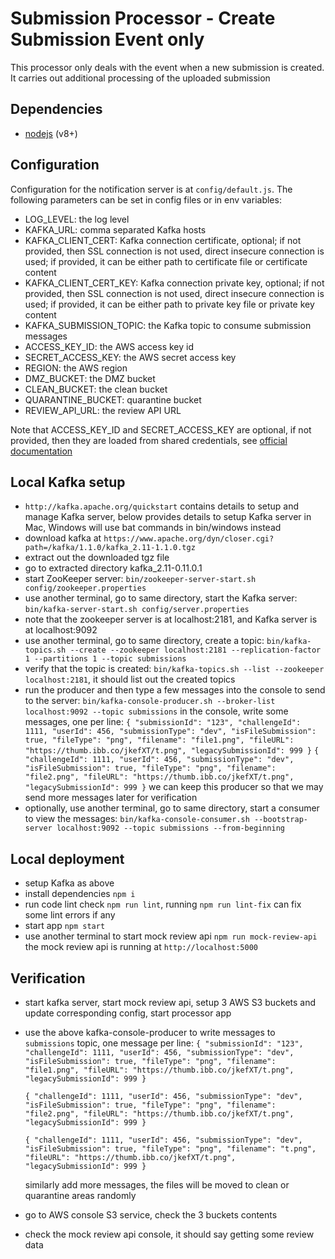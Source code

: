 # Submission Processor - Create Submission Event only

This processor only deals with the event when a new submission is created. It carries out additional processing of the uploaded submission

## Dependencies

- [nodejs](https://nodejs.org/en/) (v8+)

## Configuration

Configuration for the notification server is at `config/default.js`.
The following parameters can be set in config files or in env variables:

- LOG_LEVEL: the log level
- KAFKA_URL: comma separated Kafka hosts
- KAFKA_CLIENT_CERT: Kafka connection certificate, optional;
    if not provided, then SSL connection is not used, direct insecure connection is used;
    if provided, it can be either path to certificate file or certificate content
- KAFKA_CLIENT_CERT_KEY: Kafka connection private key, optional;
    if not provided, then SSL connection is not used, direct insecure connection is used;
    if provided, it can be either path to private key file or private key content
- KAFKA_SUBMISSION_TOPIC: the Kafka topic to consume submission messages
- ACCESS_KEY_ID: the AWS access key id
- SECRET_ACCESS_KEY: the AWS secret access key
- REGION: the AWS region
- DMZ_BUCKET: the DMZ bucket
- CLEAN_BUCKET: the clean bucket
- QUARANTINE_BUCKET: quarantine bucket
- REVIEW_API_URL: the review API URL

Note that ACCESS_KEY_ID and SECRET_ACCESS_KEY are optional,
if not provided, then they are loaded from shared credentials, see [official documentation](https://docs.aws.amazon.com/sdk-for-javascript/v2/developer-guide/loading-node-credentials-shared.html)

## Local Kafka setup

- `http://kafka.apache.org/quickstart` contains details to setup and manage Kafka server,
  below provides details to setup Kafka server in Mac, Windows will use bat commands in bin/windows instead
- download kafka at `https://www.apache.org/dyn/closer.cgi?path=/kafka/1.1.0/kafka_2.11-1.1.0.tgz`
- extract out the downloaded tgz file
- go to extracted directory kafka_2.11-0.11.0.1
- start ZooKeeper server:
  `bin/zookeeper-server-start.sh config/zookeeper.properties`
- use another terminal, go to same directory, start the Kafka server:
  `bin/kafka-server-start.sh config/server.properties`
- note that the zookeeper server is at localhost:2181, and Kafka server is at localhost:9092
- use another terminal, go to same directory, create a topic:
  `bin/kafka-topics.sh --create --zookeeper localhost:2181 --replication-factor 1 --partitions 1 --topic submissions`
- verify that the topic is created:
  `bin/kafka-topics.sh --list --zookeeper localhost:2181`,
  it should list out the created topics
- run the producer and then type a few messages into the console to send to the server:
  `bin/kafka-console-producer.sh --broker-list localhost:9092 --topic submissions`
  in the console, write some messages, one per line:
  `{ "submissionId": "123", "challengeId": 1111, "userId": 456, "submissionType": "dev", "isFileSubmission": true, "fileType": "png", "filename": "file1.png", "fileURL": "https://thumb.ibb.co/jkefXT/t.png", "legacySubmissionId": 999 }`
  `{ "challengeId": 1111, "userId": 456, "submissionType": "dev", "isFileSubmission": true, "fileType": "png", "filename": "file2.png", "fileURL": "https://thumb.ibb.co/jkefXT/t.png", "legacySubmissionId": 999 }`
  we can keep this producer so that we may send more messages later for verification
- optionally, use another terminal, go to same directory, start a consumer to view the messages:
  `bin/kafka-console-consumer.sh --bootstrap-server localhost:9092 --topic submissions --from-beginning`

## Local deployment

- setup Kafka as above
- install dependencies `npm i`
- run code lint check `npm run lint`, running `npm run lint-fix` can fix some lint errors if any
- start app `npm start`
- use another terminal to start mock review api `npm run mock-review-api`
  the mock review api is running at `http://localhost:5000`

## Verification

- start kafka server, start mock review api, setup 3 AWS S3 buckets and update corresponding config, start processor app
- use the above kafka-console-producer to write messages to `submissions` topic, one message per line:
  `{ "submissionId": "123", "challengeId": 1111, "userId": 456, "submissionType": "dev", "isFileSubmission": true, "fileType": "png", "filename": "file1.png", "fileURL": "https://thumb.ibb.co/jkefXT/t.png", "legacySubmissionId": 999 }`

  `{ "challengeId": 1111, "userId": 456, "submissionType": "dev", "isFileSubmission": true, "fileType": "png", "filename": "file2.png", "fileURL": "https://thumb.ibb.co/jkefXT/t.png", "legacySubmissionId": 999 }`

  `{ "challengeId": 1111, "userId": 456, "submissionType": "dev", "isFileSubmission": true, "fileType": "png", "filename": "t.png", "fileURL": "https://thumb.ibb.co/jkefXT/t.png", "legacySubmissionId": 999 }`

  similarly add more messages, the files will be moved to clean or quarantine areas randomly
- go to AWS console S3 service, check the 3 buckets contents
- check the mock review api console, it should say getting some review data
